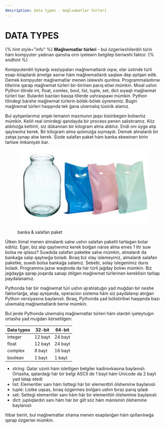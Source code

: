 ```yaml
---
description: data types - maģlıwmatlar túrleri
---
```


# DATA TYPES

{% hint style="info" %}
**Maģlıwmatlar túrleri** - bul ózgeriwshilerdiń túrin hám kompyuter yadınan qansha orın iyelewin belgilep beriwshi faktor.
{% endhint %}

Kompyuterdiń tiykarģı waziypaları maģlıwmatlardı oqıw, olar ústinde túrli esap-kitaplardı ámelge asırıw hám maģlıwmatlardı saqlaw dep aytqan edik. Demek kompyuter maģlıwmatlar menen islewshi qurılma. Programmalastırıw tillerine qarap maģlıwmat túrleri bir-birinen parıq etiwi múmkin. Mısal ushın Python tilinde int, float, comlex, bool, list, tuple, set, dict sıyaqlı maģlıwmat túrleri bar. Bulardıń bazıları basqa tillerde ushraspawı múmkin. Python tilindegi bárshe maģlıwmat túrlerin bólek-bólek úyrenemiz. Búgin maģlıwmat túrleri haqqında tek ģana ulıwmalıq túsinik alamız.

Bul aytqanlarımız arqalı temanıń mazmunın jaqsı túsinbegen bolıwıńız múmkin. Keliń real ómirdegi qandayda bir process penen salıstıramız. Kóz aldıńızģa keltiriń, siz dúkannan bir kilogram alma aldıńız. Endi onı úyge alıp qaytıwıńız kerek. Bir kilogram alma qolımızģa sıymaydı. Demek almalardı bir zatqa jıynap alıw kerek. Sizde salafan paket hám banka ekewinen birin tańlaw imkaniyatı bar.

<figure><img src="../../../.gitbook/assets/image.png" alt=""><figcaption><p>banka &#x26; salafan paket</p></figcaption></figure>

Úlken itimal menen almalardı salıw ushın salafan paketti tańlaģan bolar edińiz. Eger, biz alıp qaytıwımız kerek bolģan nárse alma emes 1 litr suw bolsa ne qılasız? Suwdıda salafan paketke salıw múmkin, almalardı da bankaģa salıp qaytıwģa boladı. Bıraq biz olay islemeymiz, almalardı salafan paketke, suwdı bolsa bankaģa salamız. Sebebi, solay islegenimiz durıs boladı. Programma jazıw waqtında da hár túrli jaģday bolıwı múmkin. Biz jaģdayģa qarap joqarda sanap ótilgen maģlıwmat túrlerinen kereklisin tańlap paydalanamız.

Pythonda hár bir maģlıwmat túri ushın ajratılatuģın yad muģdarı bir neshe faktorlarģa, atap aytqanda, operacion sistema hám siz paydalanıp atırģan Python versiyasına baylanıslı. Bıraq, Pythonda yad bólistiriliwi haqqında bazı ulıwmalıq maģlıwmatlardı beriw múmkin.

Bul jerde Pythonda ulıwmalıq maģlıwmatlar túrleri hám olardıń iyeleytuģın ortasha yad muģdarı kórsetilgen:

| Data types | 32-bit  | 64-bit  |
| ---------- | ------- | ------- |
| integer    | 12 bayt | 24 bayt |
| float      | 12 bayt | 24 bayt |
| complex    | 8 bayt  | 16 bayt |
| boolean    | 1 bayt  | 1 bayt  |

* string: Qatar uzınlı hám isletilgen belgiler kadirovkasına baylanıslı. Ortasha, qatardaģı hár bir belgi ASCII de 1 bayt hám Unicode da 2 bayt yad talap etedi
* list: Elementler sanı hám listtegi hár bir elementtiń ólshemine baylanıslı
* tuple: Listke uqsas, bıraq ózgermes bolģanı ushın bıraz parıq qıladı
* set: Settegi elementler sanı hám hár bir elementtiń ólshemine baylanıslı
* dict: juplıqlardıń sanı hám hár bir gilt sóz hám mánisiniń ólshemine baylanıslı

Itibar beriń, bul maģlıwmatlar shama menen esaplanģan hám qollanılıwģa qarap ózgeriwi múmkin.
